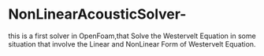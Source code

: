 # NonLinearAcousticSolver-
this is a first solver in OpenFoam,that Solve the Westervelt Equation in some situation that involve the Linear and NonLinear Form of Westervelt Equation. 
